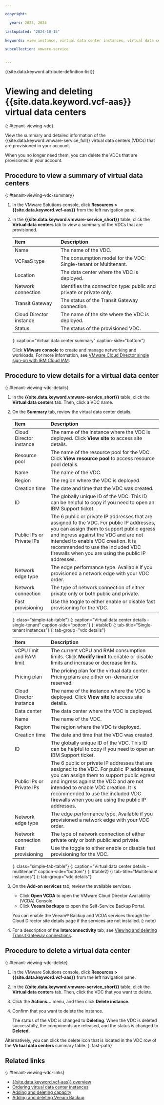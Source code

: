 ```yaml
---

copyright:

  years: 2023, 2024

lastupdated: "2024-10-15"

keywords: view instance, virtual data center instances, virtual data center view, view virtual data center

subcollection: vmware-service


---
```


{{site.data.keyword.attribute-definition-list}}

# Viewing and deleting {{site.data.keyword.vcf-aas}} virtual data centers
{: #tenant-viewing-vdc}

View the summary and detailed information of the {{site.data.keyword.vmware-service_full}} virtual data centers (VDCs) that are provisioned in your account.

When you no longer need them, you can delete the VDCs that are provisioned in your account.

## Procedure to view a summary of virtual data centers
{: #tenant-viewing-vdc-summary}

1. In the VMware Solutions console, click **Resources > {{site.data.keyword.vcf-aas}}** from the left navigation pane.
2. In the **{{site.data.keyword.vmware-service_short}}** table, click the **Virtual data centers** tab to view a summary of the VDCs that are provisioned.

   | Item | Description |
   |:---- |:----------- |
   | Name | The name of the VDC. |
   | VCFaaS type | The consumption model for the VDC: Single-tenant or Multitenant. |
   | Location | The data center where the VDC is deployed. |
   | Network connection | Identifies the connection type: public and private or private only. |
   | Transit Gateway | The status of the Transit Gateway connection. |
   | Cloud Director instance | The name of the site where the VDC is deployed. |
   | Status | The status of the provisioned VDC. |
   {: caption="Virtual data center summary" caption-side="bottom"}

   Click **VMware console** to create and manage networking and workloads. For more information, see [VMware Cloud Director single sign-on with IBM Cloud IAM](/docs/vmwaresolutions?topic=vmwaresolutions-iam-integration&interface=ui).

## Procedure to view details for a virtual data center
{: #tenant-viewing-vdc-details}

1. In the **{{site.data.keyword.vmware-service_short}}** table, click the **Virtual data centers** tab. Then, click a VDC name.
2. On the **Summary** tab, review the virtual data center details.

   | Item | Description |
   |:---- |:----------- |
   | Cloud Director instance | The name of the instance where the VDC is deployed. Click **View site** to access site details. |
   | Resource pool | The name of the resource pool for the VDC. Click **View resource pool** to access resource pool details. |
   | Name | The name of the VDC. |
   | Region | The region where the VDC is deployed. |
   | Creation time | The date and time that the VDC was created. |
   | ID | The globally unique ID of the VDC. This ID can be helpful to copy if you need to open an IBM Support ticket. |
   | Public IPs or Private IPs| The 6 public or private IP addresses that are assigned to the VDC. For public IP addresses, you can assign them to support public egress and ingress against the VDC and are not intended to enable VDC creation. It is recommended to use the included VDC firewalls when you are using the public IP addresses. |
   | Network edge type | The edge performance type. Available if you provisioned a network edge with your VDC order. |
   | Network connection | The type of network connection of either private only or both public and private. |
   | Fast provisioning | Use the toggle to either enable or disable fast provisioning for the VDC. |
   {: class="simple-tab-table"}
   {: caption="Virtual data center details - single-tenant" caption-side="bottom"}
   {: #table1}
   {: tab-title="Single-tenant instances"}
   {: tab-group="vdc details"}

   | Item | Description |
   |:---- |:----------- |
   | vCPU limit and RAM limit | The current vCPU and RAM consumption limits. Click **Modify limit** to enable or disable limits and increase or decrease limits. |
   | Pricing plan | The pricing plan for the virtual data center. Pricing plans are either on-demand or reserved. |
   | Cloud Director instance | The name of the instance where the VDC is deployed. Click **View site** to access site details. |
   | Data center | The data center where the VDC is deployed. |
   | Name | The name of the VDC. |
   | Region | The region where the VDC is deployed. |
   | Creation time | The date and time that the VDC was created. |
   | ID | The globally unique ID of the VDC. This ID can be helpful to copy if you need to open an IBM Support ticket. |
   | Public IPs or Private IPs | The 6 public or private IP addresses that are assigned to the VDC. For public IP addresses, you can assign them to support public egress and ingress against the VDC and are not intended to enable VDC creation. It is recommended to use the included VDC firewalls when you are using the public IP addresses. |
   | Network edge type | The edge performance type. Available if you provisioned a network edge with your VDC order. |
   | Network connection | The type of network connection of either private only or both public and private. |
   | Fast provisioning | Use the toggle to either enable or disable fast provisioning for the VDC. |
   {: class="simple-tab-table"}
   {: caption="Virtual data center details - multitenant" caption-side="bottom"}
   {: #table2}
   {: tab-title="Multitenant instances"}
   {: tab-group="vdc details"}

3. On the **Add-on services** tab, review the available services.

   * Click **Open VCDA** to open the VMware Cloud Director Availability (VCDA) Console.
   * Click **Veeam backups** to open the Self-Service Backup Portal.

   You can enable the Veeam® Backup and VCDA services through the Cloud Director site details page if the services are not installed.
   {: note}

4. For a description of the **Interconnectivity** tab, see [Viewing and deleting Transit Gateway connections](/docs/vmware-service?topic=vmware-service-tgw-viewing-deleting-connections).

## Procedure to delete a virtual data center
{: #tenant-viewing-vdc-delete}

1. In the VMware Solutions console, click **Resources > {{site.data.keyword.vcf-aas}}** from the left navigation pane.
2. In the **{{site.data.keyword.vmware-service_short}}** table, click the **Virtual data centers** tab. Then, click the VDC that you want to delete.
3. Click the **Actions...** menu, and then click **Delete instance**.
4. Confirm that you want to delete the instance.

   The status of the VDC is changed to **Deleting**. When the VDC is deleted successfully, the components are released, and the status is changed to **Deleted**.

Alternatively, you can click the delete icon that is located in the VDC row of the **Virtual data centers** summary table.
{: fast-path}

## Related links
{: #tenant-viewing-vdc-links}

* [{{site.data.keyword.vcf-aas}} overview](/docs/vmware-service?topic=vmware-service-vmware-aas-overview)
* [Ordering virtual data center instances](/docs/vmware-service?topic=vmware-service-vdc-adding)
* [Adding and deleting capacity](/docs/vmware-service?topic=vmware-service-capacity-adding-deleting)
* [Adding and deleting Veeam Backup](/docs/vmware-service?topic=vmware-service-veeam-adding-deleting)
